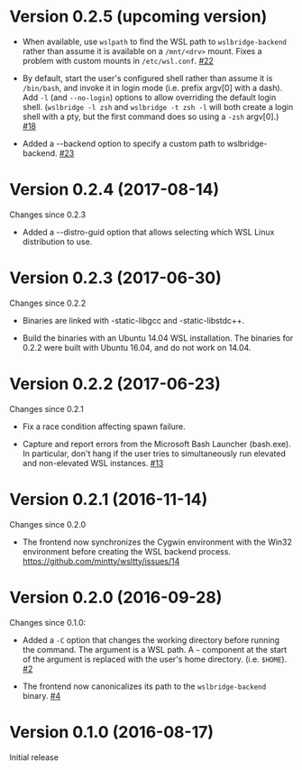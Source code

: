 # Version 0.2.5 (upcoming version)

 * When available, use `wslpath` to find the WSL path to `wslbridge-backend`
   rather than assume it is available on a `/mnt/<drv>` mount. Fixes a problem
   with custom mounts in `/etc/wsl.conf`.
   [#22](https://github.com/rprichard/wslbridge/issues/22)

 * By default, start the user's configured shell rather than assume it is
   `/bin/bash`, and invoke it in login mode (i.e. prefix argv[0] with a dash).
   Add `-l` (and `--no-login`) options to allow overriding the default login
   shell. (`wslbridge -l zsh` and `wslbridge -t zsh -l` will both create a
   login shell with a pty, but the first command does so using a `-zsh`
   argv[0].)
   [#18](https://github.com/rprichard/wslbridge/issues/18)

 * Added a --backend option to specify a custom path to wslbridge-backend.
   [#23](https://github.com/rprichard/wslbridge/issues/23)

# Version 0.2.4 (2017-08-14)

Changes since 0.2.3

 * Added a --distro-guid option that allows selecting which WSL Linux
   distribution to use.

# Version 0.2.3 (2017-06-30)

Changes since 0.2.2

 * Binaries are linked with -static-libgcc and -static-libstdc++.

 * Build the binaries with an Ubuntu 14.04 WSL installation.  The binaries
   for 0.2.2 were built with Ubuntu 16.04, and do not work on 14.04.

# Version 0.2.2 (2017-06-23)

Changes since 0.2.1

 * Fix a race condition affecting spawn failure.

 * Capture and report errors from the Microsoft Bash Launcher (bash.exe).
   In particular, don't hang if the user tries to simultaneously run elevated
   and non-elevated WSL instances.
   [#13](https://github.com/rprichard/wslbridge/issues/13)

# Version 0.2.1 (2016-11-14)

Changes since 0.2.0

 * The frontend now synchronizes the Cygwin environment with the Win32
   environment before creating the WSL backend process.
   https://github.com/mintty/wsltty/issues/14

# Version 0.2.0 (2016-09-28)

Changes since 0.1.0:

 * Added a `-C` option that changes the working directory before running the
   command.  The argument is a WSL path.  A `~` component at the start of the
   argument is replaced with the user's home directory.  (i.e. `$HOME`).
   [#2](https://github.com/rprichard/wslbridge/issues/2)

 * The frontend now canonicalizes its path to the `wslbridge-backend` binary.
   [#4](https://github.com/rprichard/wslbridge/issues/4)

# Version 0.1.0 (2016-08-17)

Initial release
